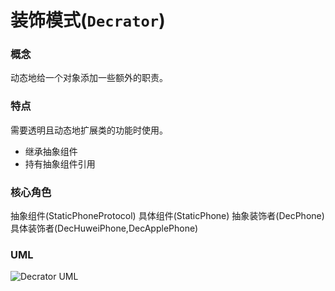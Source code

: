 # 装饰模式(`Decrator`) 

### 概念
动态地给一个对象添加一些额外的职责。

### 特点
需要透明且动态地扩展类的功能时使用。
* 继承抽象组件
* 持有抽象组件引用

### 核心角色
抽象组件(StaticPhoneProtocol)
具体组件(StaticPhone)
抽象装饰者(DecPhone)
具体装饰者(DecHuweiPhone,DecApplePhone)

### UML
![Decrator UML](https://upload-images.jianshu.io/upload_images/1893416-f80a0beb7171f60a.png?imageMogr2/auto-orient/strip%7CimageView2/2/w/1240)
